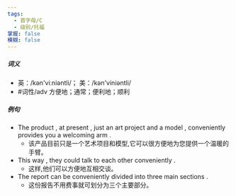 ```yaml
---
tags:
  - 首字母/C
  - 级别/托福
掌握: false
模糊: false
---
```

##### 词义
- 英：/kən'viːniəntli/； 美：/kən'viniəntli/
- #词性/adv  方便地；通常；便利地；顺利
##### 例句
- The product , at present , just an art project and a model , conveniently provides you a welcoming arm .
	- 该产品目前只是一个艺术项目和模型,它可以很方便地为您提供一个温暖的手臂。
- This way , they could talk to each other conveniently .
	- 这样,他们可以方便地互相交谈。
- The report can be conveniently divided into three main sections .
	- 这份报告不用费事就可划分为三个主要部分。
